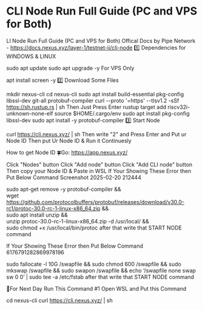 # CLI Node Run Full Guide (PC and VPS for Both)
LI Node Run Full Guide (PC and VPS for Both)
Offical Docs by Pipe Network - https://docs.nexus.xyz/layer-1/testnet-ii/cli-node
1️⃣ Dependencies for WINDOWS & LINUX

sudo apt update
sudo apt upgrade -y
For VPS Only

apt install screen -y
2️⃣ Download Some Files

mkdir nexus-cli
cd nexus-cli
sudo apt install build-essential pkg-config libssl-dev git-all protobuf-compiler
curl --proto '=https' --tlsv1.2 -sSf https://sh.rustup.rs | sh
Then Just Press Enter
rustup target add riscv32i-unknown-none-elf
source $HOME/.cargo/env
sudo apt install pkg-config libssl-dev
sudo apt install -y protobuf-compiler
3️⃣ Start Node

curl https://cli.nexus.xyz/ | sh
Then write "2" and Press Enter and Put ur Node ID
Then put Ur Node ID & Run it Continuesly

How to get Node ID
🍀Go: https://app.nexus.xyz/

Click "Nodes" button
Click "Add node" button
Click "Add CLI node" button
Then copy your Node ID & Paste in WSL
If Your Showing These Error then Put Below Command
Screenshot 2025-02-20 212444

sudo apt-get remove -y protobuf-compiler && \
wget https://github.com/protocolbuffers/protobuf/releases/download/v30.0-rc1/protoc-30.0-rc-1-linux-x86_64.zip && \
sudo apt install unzip && \
unzip protoc-30.0-rc-1-linux-x86_64.zip -d /usr/local/ && \
sudo chmod +x /usr/local/bin/protoc
after that write that START NODE command

If Your Showing These Error then Put Below Command
6176791282869978196

sudo fallocate -l 10G /swapfile && sudo chmod 600 /swapfile && sudo mkswap /swapfile && sudo swapon /swapfile && echo ‘/swapfile none swap sw 0 0’ | sudo tee -a /etc/fstab
after that write that START NODE command

🔶For Next Day Run This Command
#1 Open WSL and Put this Command

cd nexus-cli
curl https://cli.nexus.xyz/ | sh
